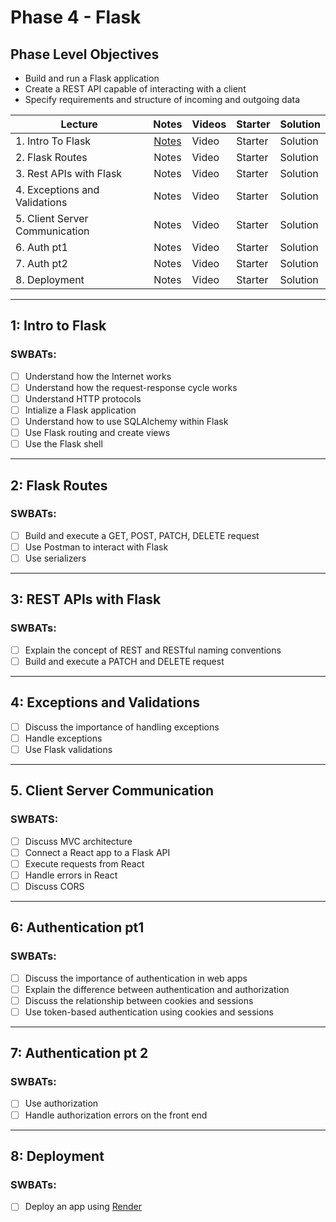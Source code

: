 # Phase 4 - Flask

## Phase Level Objectives

- Build and run a Flask application
- Create a REST API capable of interacting with a client
- Specify requirements and structure of incoming and outgoing data


| Lecture | Notes | Videos | Starter | Solution |
| ------- | :---: | ------ | ------- | -------- |
| 1. Intro To Flask | [Notes](https://docs.google.com/document/d/1w8sYq3sZDyl79ukfz2ALCFyOD6dpGVoTWfZa0V--dU0/edit?usp=sharing) | Video | Starter | Solution |
| 2. Flask Routes | Notes | Video | Starter | Solution |
| 3. Rest APIs with Flask | Notes | Video | Starter | Solution | 
| 4. Exceptions and Validations  | Notes | Video | Starter | Solution |
| 5. Client Server Communication  | Notes | Video | Starter | Solution |
| 6. Auth pt1  | Notes | Video | Starter | Solution |
| 7. Auth pt2  | Notes | Video | Starter | Solution |
| 8. Deployment  | Notes | Video | Starter | Solution |

***

## 1: Intro to Flask
### SWBATs:
- [ ] Understand how the Internet works
- [ ] Understand how the request-response cycle works
- [ ] Understand HTTP protocols
- [ ] Intialize a Flask application
- [ ] Understand how to use SQLAlchemy within Flask
- [ ] Use Flask routing and create views
- [ ] Use the Flask shell 

***

## 2: Flask Routes
### SWBATs:
- [ ] Build and execute a GET, POST, PATCH, DELETE request
- [ ] Use Postman to interact with Flask
- [ ] Use serializers

***

## 3: REST APIs with Flask 
### SWBATs:
- [ ] Explain the concept of REST and RESTful naming conventions
- [ ] Build and execute a PATCH and DELETE request 

***

## 4: Exceptions and Validations
- [ ] Discuss the importance of handling exceptions
- [ ] Handle exceptions
- [ ] Use Flask validations

***

## 5. Client Server Communication
### SWBATS:
- [ ] Discuss MVC architecture
- [ ] Connect a React app to a Flask API
- [ ] Execute requests from React
- [ ] Handle errors in React
- [ ] Discuss CORS

***

## 6: Authentication pt1
### SWBATs:
- [ ] Discuss the importance of authentication in web apps
- [ ] Explain the difference between authentication and authorization
- [ ] Discuss the relationship between cookies and sessions
- [ ] Use token-based authentication using cookies and sessions

*** 

## 7: Authentication pt 2
### SWBATs:
- [ ] Use authorization 
- [ ] Handle authorization errors on the front end 

***

## 8: Deployment
### SWBATs:
- [ ] Deploy an app using [Render](https://render.com/)